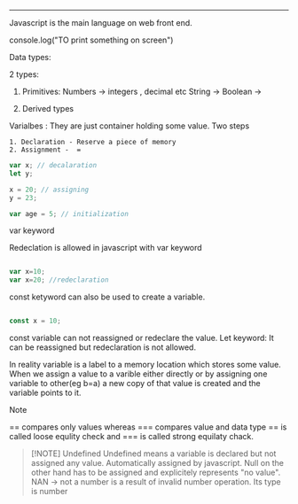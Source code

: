 
---

Javascript is the main language on web front end.

console.log("TO print something on screen")

Data types:

2 types:

1. Primitives:
		Numbers -> integers , decimal etc
		String -> 
		Boolean -> 
		
2. Derived types


Varialbes : They are just container holding some value. Two steps

	1. Declaration - Reserve a piece of memory 
	2. Assignment -  = 

```javascript
var x; // decalaration
let y;

x = 20; // assigning
y = 23;

var age = 5; // initialization
```

var keyword

Redeclation is allowed in javascript with var keyword

```javascript

var x=10;
var x=20; //redeclaration
```

const ketyword can also be used to create a variable.

```javascript

const x = 10;

```

const variable can not reassigned or redeclare the value.
Let keyword:
It can be reassigned but redeclaration is not allowed.

In reality variable is a label to a memory location which stores some value.
When we assign a value to a varible either directly or by assigning one variable to other(eg b=a) a new copy of that value is created and the variable points to it.

> [!NOTE]
> \=\= compares only values whereas \=\=\= compares value and data type
> \=\= is called loose equlity check and \=\=\= is called strong equilaty chack.



> [!NOTE] Undefined
> Undefined means a variable is declared but not assigned any value. Automatically assigned by javascript.
> Null on the other hand has to be assigned and explicitely represents "no value".
> NAN -> not a number is a result of invalid number operation. Its type is number


